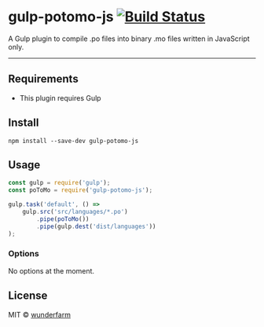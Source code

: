 # gulp-potomo-js [![Build Status](https://travis-ci.org/wunderfarm/gulp-potomo-js.svg?branch=master)](https://travis-ci.org/wunderfarm/gulp-potomo-js)

A Gulp plugin to compile .po files into binary .mo files written in JavaScript only.

---

## Requirements
* This plugin requires Gulp


## Install

```shell
npm install --save-dev gulp-potomo-js
```


## Usage

```js
const gulp = require('gulp');
const poToMo = require('gulp-potomo-js');

gulp.task('default', () =>
	gulp.src('src/languages/*.po')
		.pipe(poToMo())
		.pipe(gulp.dest('dist/languages'))
);
```


### Options

No options at the moment.


## License

MIT © [wunderfarm](https://www.wunderfarm.com)
